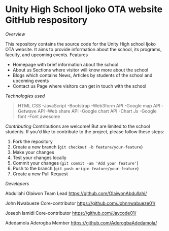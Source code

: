 

<h1>Unity High School Ijoko OTA website GitHub respository</h2>

*Overview*

This repository contains the source code for the Unity High  school Ijoko OTA website. It aims to provide information about the school, its programs, faculty, and upcoming events.
Features

- Homepage with brief information about the school
- About us Sections where visitor will know more about the school 
- Blogs which contains News, Articles by students of the school and upcoming events
- Contact us Page where visitors can get in touch with the school 


*Technologies used*

>HTML
>CSS
-JavaScript
-Bootstrap
-Web3form API
-Google map API
-Getwave API
-Web share API 
-Google chart API
-Chart Js
-Google font
-Font awesome


*Contributing*
Contributions are welcome! But are limited to the school students. If you'd like to contribute to the project, please follow these steps:
1. Fork the repository
2. Create a new branch (`git checkout -b feature/your-feature`)
3. Make your changes
4. Test your changes locally
5. Commit your changes (`git commit -am 'Add your feature'`)
6. Push to the branch (`git push origin feature/your-feature`)
7. Create a new Pull Request



*Developers*

Abdullahi Olaiwon
Team Lead
https://github.com/OlaiwonAbdullahi/


John Nwabueze
Core-contributor
https://github.com/Johnnwabueze01/


Joseph lamidi 
Core-contributor
https://github.com/Jaycode01/


Adedamola Aderogba
Member
https://github.com/AderogbaAdedamola/
